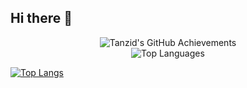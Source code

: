 ## Hi there 👋

<!--
**tsultan16/tsultan16** is a ✨ _special_ ✨ repository because its `README.md` (this file) appears on your GitHub profile.

Here are some ideas to get you started:

- 🔭 I’m currently working on ...
- 🌱 I’m currently learning ...
- 👯 I’m looking to collaborate on ...
- 🤔 I’m looking for help with ...
- 💬 Ask me about ...
- 📫 How to reach me: ...
- 😄 Pronouns: ...
- ⚡ Fun fact: ...

[![Tanzid's GitHub stats](https://github-readme-stats.vercel.app/api?username=tsultan16)](https://github.com/anuraghazra/github-readme-stats)
![Anurag's GitHub stats](https://github-readme-stats.vercel.app/api?username=tsultan16&show_icons=true&theme=gotham&hide=contribs,prs,rank)

-->
<div align="center">
    <img src="https://github-profile-summary-cards.vercel.app/api/cards/profile-details?username=tsultan16&theme=algolia" alt="Tanzid's GitHub Achievements" />
</div>

<div align="center">
    <img src="https://github-readme-stats.vercel.app/api/top-langs/?username=tsultan16&langs_count=20&theme=radical" alt="Top Languages" />
</div>

[![Top Langs](https://github-readme-stats.vercel.app/api/top-langs/?username=tsultan16&layout=donut&size_weight=0.2&count_weight=0.8&hide=EJS,OpenEdge+ABL,Shell,Jupyter+Notebook,Makefile,Roff,Batchfile&langs_count=20&theme=algolia)](https://github.com/anuraghazra/github-readme-stats)





